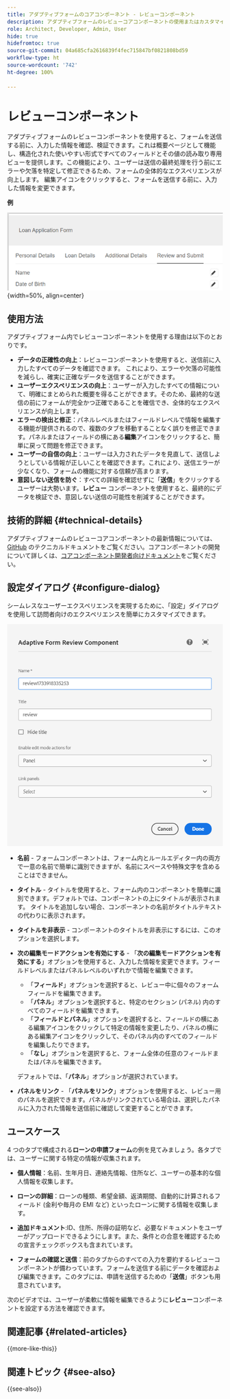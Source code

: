 ```yaml
---
title: アダプティブフォームのコアコンポーネント - レビューコンポーネント
description: アダプティブフォームのレビューコアコンポーネントの使用またはカスタマイズ。
role: Architect, Developer, Admin, User
hide: true
hidefromtoc: true
source-git-commit: 04a685cfa2616839f4fec715847bf0821808bd59
workflow-type: ht
source-wordcount: '742'
ht-degree: 100%

---
```



# レビューコンポーネント

アダプティブフォームのレビューコンポーネントを使用すると、フォームを送信する前に、入力した情報を確認、検証できます。これは概要ページとして機能し、構造化された使いやすい形式ですべてのフィールドとその値の読み取り専用ビューを提供します。この機能により、ユーザーは送信の最終処理を行う前にエラーや欠落を特定して修正できるため、フォームの全体的なエクスペリエンスが向上します。 編集アイコンをクリックすると、フォームを送信する前に、入力した情報を変更できます。

**例**

![レビューコンポーネント](/help/adaptive-forms/assets/review-component.png){width=50%, align=center}

## 使用方法

アダプティブフォーム内でレビューコンポーネントを使用する理由は以下のとおりです。

- **データの正確性の向上**：レビューコンポーネントを使用すると、送信前に入力したすべてのデータを確認できます。 これにより、エラーや欠落の可能性を減らし、確実に正確なデータを送信することができます。
- **ユーザーエクスペリエンスの向上**：ユーザーが入力したすべての情報について、明確にまとめられた概要を得ることができます。そのため、最終的な送信の前にフォームが完全かつ正確であることを確信でき、全体的なエクスペリエンスが向上します。
- **エラーの検出と修正**：パネルレベルまたはフィールドレベルで情報を編集する機能が提供されるので、複数のタブを移動することなく誤りを修正できます。パネルまたはフィールドの横にある&#x200B;**編集**&#x200B;アイコンをクリックすると、簡単に戻って問題を修正できます。
- **ユーザーの自信の向上**：ユーザーは入力されたデータを見直して、送信しようとしている情報が正しいことを確認できます。これにより、送信エラーが少なくなり、フォームの機能に対する信頼が高まります。
- **意図しない送信を防ぐ**：すべての詳細を確認せずに「**送信**」をクリックするユーザーは大勢います。**レビュー** コンポーネントを使用すると、最終的にデータを検証でき、意図しない送信の可能性を削減することができます。


## 技術的詳細 {#technical-details}

アダプティブフォームのレビューコアコンポーネントの最新情報については、[GitHub](https://github.com/adobe/aem-core-forms-components/tree/master/ui.af.apps/src/main/content/jcr_root/apps/core/fd/components/form/textinput/v1/textinput) のテクニカルドキュメントをご覧ください。コアコンポーネントの開発について詳しくは、[コアコンポーネント開発者向けドキュメント](/help/developing/overview.md)をご覧ください。

## 設定ダイアログ {#configure-dialog}

シームレスなユーザーエクスペリエンスを実現するために、「設定」ダイアログを使用して訪問者向けのエクスペリエンスを簡単にカスタマイズできます。

![設定ダイアログ](/help/adaptive-forms/assets/review-component-configure-dialog.png)

- **名前** - フォームコンポーネントは、フォーム内とルールエディター内の両方で一意の名前で簡単に識別できますが、名前にスペースや特殊文字を含めることはできません。

- **タイトル** - タイトルを使用すると、フォーム内のコンポーネントを簡単に識別できます。デフォルトでは、コンポーネントの上にタイトルが表示されます。 タイトルを追加しない場合、コンポーネントの名前がタイトルテキストの代わりに表示されます。
- **タイトルを非表示** - コンポーネントのタイトルを非表示にするには、このオプションを選択します。
- **次の編集モードアクションを有効にする** - 「**次の編集モードアクションを有効にする**」オプションを使用すると、入力した情報を変更できます。フィールドレベルまたはパネルレベルのいずれかで情報を編集できます。
   - 「**フィールド**」オプションを選択すると、レビュー中に個々のフォームフィールドを編集できます。
   - 「**パネル**」オプションを選択すると、特定のセクション (パネル) 内のすべてのフィールドを編集できます。
   - 「**フィールドとパネル**」オプションを選択すると、フィールドの横にある編集アイコンをクリックして特定の情報を変更したり、パネルの横にある編集アイコンをクリックして、そのパネル内のすべてのフィールドを編集したりできます。
   - 「**なし**」オプションを選択すると、フォーム全体の任意のフィールドまたはパネルを編集できます。

  デフォルトでは、「**パネル**」オプションが選択されています。

- **パネルをリンク** - 「**パネルをリンク**」オプションを使用すると、レビュー用のパネルを選択できます。パネルがリンクされている場合は、選択したパネルに入力された情報を送信前に確認して変更することができます。

## ユースケース

4 つのタブで構成される&#x200B;**ローンの申請フォーム**&#x200B;の例を見てみましょう。各タブでは、ユーザーに関する特定の情報が収集されます。

- **個人情報**：名前、生年月日、連絡先情報、住所など、ユーザーの基本的な個人情報を収集します。

- **ローンの詳細**：ローンの種類、希望金額、返済期間、自動的に計算されるフィールド (金利や毎月の EMI など) といったローンに関する情報を収集します。

- **追加ドキュメント**:ID、住所、所得の証明など、必要なドキュメントをユーザーがアップロードできるようにします。また、条件との合意を確認するための宣言チェックボックスも含まれています。

- **フォームの確認と送信**：前のタブからのすべての入力を要約するレビューコンポーネントが備わっています。フォームを送信する前にデータを確認および編集できます。このタブには、申請を送信するための「**送信**」ボタンも用意されています。

次のビデオでは、ユーザーが柔軟に情報を編集できるように&#x200B;**レビュー**&#x200B;コンポーネントを設定する方法を確認できます。

## 関連記事 {#related-articles}

{{more-like-this}}

## 関連トピック {#see-also}

{{see-also}}

